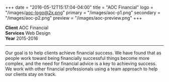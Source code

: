 +++
date = "2016-05-12T15:17:04-04:00"
title = "AOC Financial"
logo = "/images/aoc-logo@2x.png"
primary = "/images/aoc-p1.png"
secondary = "/images/aoc-p2.png"
preview = "/images/aoc-preview.png"
+++

**Client**  AOC Financial  
**Services**  Web Design  
**Year**  2015-2016

***

Our goal is to help clients achieve financial success. We have found that as people work toward being financially successful things become more complex, and the need for financial advice is a key to achieving success. We work with other financial professionals using a team approach to help our clients stay on track.
